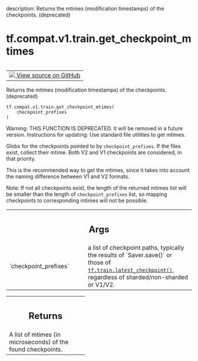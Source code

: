 description: Returns the mtimes (modification timestamps) of the checkpoints. (deprecated)

<div itemscope itemtype="http://developers.google.com/ReferenceObject">
<meta itemprop="name" content="tf.compat.v1.train.get_checkpoint_mtimes" />
<meta itemprop="path" content="Stable" />
</div>

# tf.compat.v1.train.get_checkpoint_mtimes

<!-- Insert buttons and diff -->

<table class="tfo-notebook-buttons tfo-api nocontent" align="left">
<td>
  <a target="_blank" href="https://github.com/tensorflow/tensorflow/blob/r2.2/tensorflow/python/training/checkpoint_management.py#L413-L456">
    <img src="https://www.tensorflow.org/images/GitHub-Mark-32px.png" />
    View source on GitHub
  </a>
</td>
</table>



Returns the mtimes (modification timestamps) of the checkpoints. (deprecated)

<pre class="devsite-click-to-copy prettyprint lang-py tfo-signature-link">
<code>tf.compat.v1.train.get_checkpoint_mtimes(
    checkpoint_prefixes
)
</code></pre>



<!-- Placeholder for "Used in" -->

Warning: THIS FUNCTION IS DEPRECATED. It will be removed in a future version.
Instructions for updating:
Use standard file utilities to get mtimes.

Globs for the checkpoints pointed to by `checkpoint_prefixes`.  If the files
exist, collect their mtime.  Both V2 and V1 checkpoints are considered, in
that priority.

This is the recommended way to get the mtimes, since it takes into account
the naming difference between V1 and V2 formats.

Note: If not all checkpoints exist, the length of the returned mtimes list
will be smaller than the length of `checkpoint_prefixes` list, so mapping
checkpoints to corresponding mtimes will not be possible.

<!-- Tabular view -->
 <table class="responsive fixed orange">
<colgroup><col width="214px"><col></colgroup>
<tr><th colspan="2"><h2 class="add-link">Args</h2></th></tr>

<tr>
<td>
`checkpoint_prefixes`
</td>
<td>
a list of checkpoint paths, typically the results of
`Saver.save()` or those of <a href="../../../../tf/train/latest_checkpoint.md"><code>tf.train.latest_checkpoint()</code></a>, regardless of
sharded/non-sharded or V1/V2.
</td>
</tr>
</table>



<!-- Tabular view -->
 <table class="responsive fixed orange">
<colgroup><col width="214px"><col></colgroup>
<tr><th colspan="2"><h2 class="add-link">Returns</h2></th></tr>
<tr class="alt">
<td colspan="2">
A list of mtimes (in microseconds) of the found checkpoints.
</td>
</tr>

</table>

